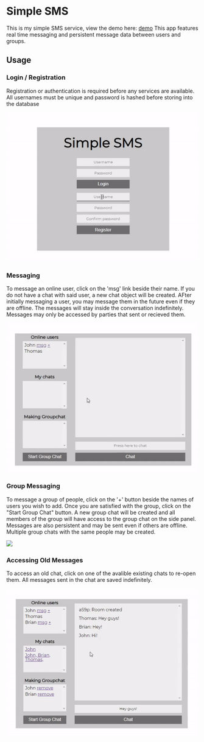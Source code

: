 # Simple SMS
This is my simple SMS service, view the demo here: [demo](https://aloin-simple-sms.herokuapp.com/)
This app features real time messaging and persistent message data between users and groups.

## Usage
### Login / Registration
Registration or authentication is required before any services are available.
All usernames must be unique and password is hashed before storing into the database

![](1.gif)

### Messaging

To message an online user, click on the 'msg' link beside their name.
If you do not have a chat with said user, a new chat object will be created.
AFter initially messaging a user, you may message them in the future even if they are offline.
The messages will stay inside the conversation indefinitely.
Messages may only be accessed by parties that sent or recieved them.

![](2.gif)

### Group Messaging
To message a group of people, click on the '+' button beside the names of users you wish to add.
Once you are satisfied with the group, click on the "Start Group Chat" button.
A new group chat will be created and all members of the group will have access to the group chat on the side panel.
Messages are also persistent and may be sent even if others are offline.
Multiple group chats with the same people may be created.

![](3.gif)

### Accessing Old Messages

To access an old chat, click on one of the avalible existing chats to re-open them.
All messages sent in the chat are saved indefinitely.

![](4.gif)
